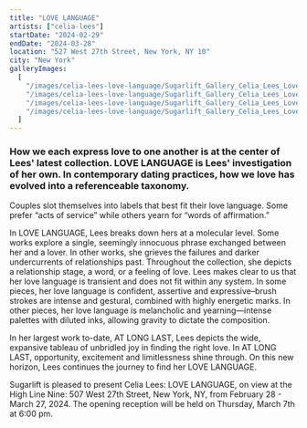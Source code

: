 ```yaml
---
title: "LOVE LANGUAGE"
artists: ["celia-lees"]
startDate: "2024-02-29"
endDate: "2024-03-28"
location: "527 West 27th Street, New York, NY 10"
city: "New York"
galleryImages:
  [
    "/images/celia-lees-love-language/Sugarlift_Gallery_Celia_Lees_Love_Language_2024_1_2321f22bdb.jpg",
    "/images/celia-lees-love-language/Sugarlift_Gallery_Celia_Lees_Love_Language_2024_4_79db4788c0.jpg",
    "/images/celia-lees-love-language/Sugarlift_Gallery_Celia_Lees_Love_Language_2024_5_44311f4565.jpg",
    "/images/celia-lees-love-language/Sugarlift_Gallery_Celia_Lees_Love_Language_2024_6_0852c3b5ef.jpg",
  ]
---
```


### How we each express love to one another is at the center of Lees' latest collection. LOVE LANGUAGE is Lees' investigation of her own. In contemporary dating practices, how we love has evolved into a referenceable taxonomy.

Couples slot themselves into labels that best fit their love language. Some prefer “acts of service” while others yearn for “words of affirmation.”

In LOVE LANGUAGE, Lees breaks down hers at a molecular level. Some works explore a single, seemingly innocuous phrase exchanged between her and a lover. In other works, she grieves the failures and darker undercurrents of relationships past. Throughout the collection, she depicts a relationship stage, a word, or a feeling of love. Lees makes clear to us that her love language is transient and does not fit within any system. In some pieces, her love language is confident, assertive and expressive–brush strokes are intense and gestural, combined with highly energetic marks. In other pieces, her love language is melancholic and yearning—intense palettes with diluted inks, allowing gravity to dictate the composition.

In her largest work to-date, AT LONG LAST, Lees depicts the wide, expansive tableau of unbridled joy in finding the right love. In AT LONG LAST, opportunity, excitement and limitlessness shine through. On this new horizon, Lees continues the journey to find her LOVE LANGUAGE.

Sugarlift is pleased to present Celia Lees: LOVE LANGUAGE, on view at the High Line Nine: 507 West 27th Street, New York, NY, from February 28 - March 27, 2024. The opening reception will be held on Thursday, March 7th at 6:00 pm.
